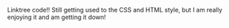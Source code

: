 Linktree code!! Still getting used to the CSS and HTML style, but I am really enjoying it and am getting it down! 
